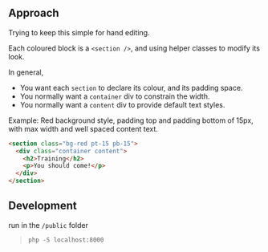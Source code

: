 ## Approach

Trying to keep this simple for hand editing.

Each coloured block is a `<section />`, and using helper classes to modify its look.

In general,

- You want each `section` to declare its colour, and its padding space.
- You normally want a `container` div to constrain the width.
- You normally want a `content` div to provide default text styles.

Example: Red background style, padding top and padding bottom of 15px, with max width and well spaced content text.

```html
<section class="bg-red pt-15 pb-15">
  <div class="container content">
    <h2>Training</h2>
    <p>You should come!</p>
  </div>
</section>
```

## Development

run in the `/public` folder

> `php -S localhost:8000`
